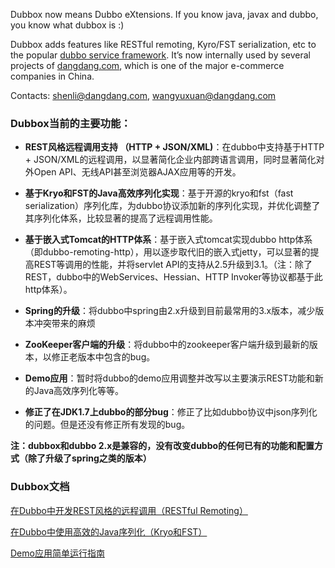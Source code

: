 Dubbox now means Dubbo eXtensions. If you know java, javax and dubbo, you know what dubbox is :)
 
Dubbox adds features like RESTful remoting, Kyro/FST serialization, etc to the popular [dubbo service framework](http://github.com/alibaba/dubbo). It’s now internally used by several projects of [dangdang.com](http://www.dangdang.com), which is one of the major e-commerce companies in China.

Contacts: shenli@dangdang.com, wangyuxuan@dangdang.com

### Dubbox当前的主要功能：

* **REST风格远程调用支持 （HTTP + JSON/XML)**：在dubbo中支持基于HTTP + JSON/XML的远程调用，以显著简化企业内部跨语言调用，同时显著简化对外Open API、无线API甚至浏览器AJAX应用等的开发。

* **基于Kryo和FST的Java高效序列化实现**：基于开源的kryo和fst（fast serialization）序列化库，为dubbo协议添加新的序列化实现，并优化调整了其序列化体系，比较显著的提高了远程调用性能。

* **基于嵌入式Tomcat的HTTP体系**：基于嵌入式tomcat实现dubbo http体系（即dubbo-remoting-http），用以逐步取代旧的嵌入式jetty，可以显著的提高REST等调用的性能，并将servlet API的支持从2.5升级到3.1。（注：除了REST，dubbo中的WebServices、Hessian、HTTP Invoker等协议都基于此http体系）。

* **Spring的升级**：将dubbo中spring由2.x升级到目前最常用的3.x版本，减少版本冲突带来的麻烦

* **ZooKeeper客户端的升级**：将dubbo中的zookeeper客户端升级到最新的版本，以修正老版本中包含的bug。

* **Demo应用**：暂时将dubbo的demo应用调整并改写以主要演示REST功能和新的Java高效序列化等等。

* **修正了在JDK1.7上dubbo的部分bug**：修正了比如dubbo协议中json序列化的问题。但是还没有修正所有发现的bug。

**注：dubbox和dubbo 2.x是兼容的，没有改变dubbo的任何已有的功能和配置方式（除了升级了spring之类的版本）**

### Dubbox文档

[在Dubbo中开发REST风格的远程调用（RESTful Remoting）](http://dangdangdotcom.github.io/dubbox/rest.html)

[在Dubbo中使用高效的Java序列化（Kryo和FST）](http://dangdangdotcom.github.io/dubbox/serialization.html)

[Demo应用简单运行指南](http://dangdangdotcom.github.io/dubbox/demo.html)


